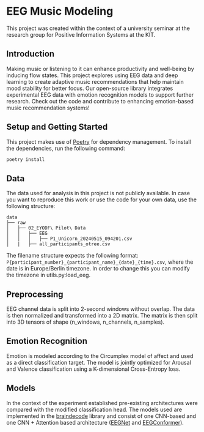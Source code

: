 # EEG Music Modeling

This project was created within the context of a university seminar at the research group for Positive Information Systems at the KIT.

## Introduction

Making music or listening to it can enhance productivity and well-being by inducing flow states. This project explores using EEG data and deep learning to create adaptive music recommendations that help maintain mood stability for better focus. Our open-source library integrates experimental EEG data with emotion recognition models to support further research. Check out the code and contribute to enhancing emotion-based music recommendation systems!

## Setup and Getting Started

This project makes use of [Poetry](https://python-poetry.org/) for dependency management. To install the dependencies, run the following command:

```bash
poetry install
```

## Data

The data used for analysis in this project is not publicly available. In case you want to reproduce this work or use the code for your own data, use the following structure:

```
data
├── raw
│   ├── 02_EYODF\ Pilot\ Data
│   │   ├── EEG
│   │   │   ├── P1_Unicorn_20240515_094201.csv
│   |   ├── all_participants_otree.csv
```

The filename structure expects the following format: `P{participant_number}_{participant_name}_{date}_{time}.csv`, where the date is in Europe/Berlin timezone. In order to change this you can modify the timezone in utils.py:load_eeg.

## Preprocessing

EEG channel data is split into 2-second windows without overlap. The data is then normalized and transformed into a 2D matrix. The matrix is then split into 3D tensors of shape (n_windows, n_channels, n_samples).

## Emotion Recognition

Emotion is modeled according to the Circumplex model of affect and used as a direct classification target.
The model is jointly optimized for Arousal and Valence classification using a K-dimensional Cross-Entropy loss.

## Models

In the context of the experiment established pre-existing architectures were compared with the modified classification head.
The models used are implemented in the [braindecode](https://braindecode.org/) library and consist of one CNN-based and one CNN + Attention based architecture ([EEGNet](https://braindecode.org/stable/generated/braindecode.models.EEGNetv4.html#braindecode.models.EEGNetv4) and [EEGConformer](https://braindecode.org/stable/generated/braindecode.models.EEGConformer.html)).
